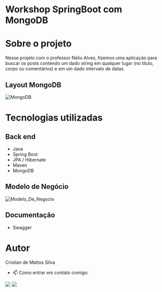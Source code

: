 # Workshop SpringBoot com MongoDB

# Sobre o projeto

Nesse projeto com o professor Nélio Alves, fizemos uma aplicação para buscar os posts contendo um dado string em qualquer lugar (no título, corpo ou comentários) e em um dado intervalo de datas.


## Layout MongoDB
![MongoDB](https://user-images.githubusercontent.com/112576141/204111022-4d69d9a8-92da-40d2-a968-0ea086cfc470.png)



# Tecnologias utilizadas
## Back end
- Java
- Spring Boot
- JPA / Hibernate
- Maven
- MongoDB

## Modelo de Negócio
![Modelo_De_Negocio](https://user-images.githubusercontent.com/112576141/204110964-118d7f94-49a4-4c72-9840-eda9a62d3d77.png)


## Documentação
- Swagger


# Autor

Cristian de Mattos Silva

- 📫 Como entrar em contato comigo: 
<div> 
  <a href = "mailto:cristian.prof01@gmail.com"><img src="https://img.shields.io/badge/-Gmail-%23333?style=for-the-badge&logo=gmail&logoColor=white" target="_blank"></a>
  <a href="https://www.linkedin.com/in/cristian-silva-007812244/" target="_blank"><img src="https://img.shields.io/badge/-LinkedIn-%230077B5?style=for-the-badge&logo=linkedin&logoColor=white" target="_blank"></a> 
</div>
